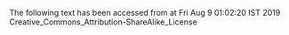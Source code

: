 The following text has been accessed from at Fri Aug 9 01:02:20 IST 2019
Creative_Commons_Attribution-ShareAlike_License
